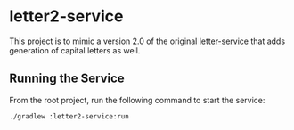 # letter2-service
This project is to mimic a version 2.0 of the original [letter-service](../letter-service) that adds generation of capital letters as well.

## Running the Service
From the root project, run the following command to start the service:

    ./gradlew :letter2-service:run